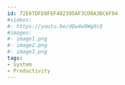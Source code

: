 ```yaml
---
id: 72E67DFE0F6F482395AF3CD0A3BC6F04
#videos:
#- https://youtu.be/dQw4w9WgXcQ
#images:
#- image1.png
#- image2.png
#- image3.png
tags:
- System
- Productivity
---
```

